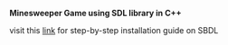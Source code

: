 **Minesweeper Game using SDL library in C++**

visit this [link](https://docs.google.com/document/d/1HN9np7kDS9zph0zncIxFYezDnyOSDNuaJPQjYtQkXKY/) for step-by-step installation guide on SBDL
